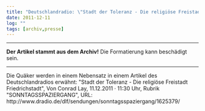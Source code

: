 ```yaml
---
title: "Deutschlandradio: \"Stadt der Toleranz - Die religiöse Freistadt Friedrichstadt\""
date: 2011-12-11
log: ""
tags: [archiv,presse]
---
```

<hr><b>Der Artikel stammt aus dem Archiv!</b> Die Formatierung kann beschädigt sein.<hr>
Die Quäker werden in einem Nebensatz in einem Artikel des Deutschlandradios erwähnt: "Stadt der Toleranz - Die religiöse Freistadt Friedrichstadt", Von Conrad Lay, 11.12.2011 · 11:30 Uhr, Rubrik "SONNTAGSSPAZIERGANG", URL: http://www.dradio.de/dlf/sendungen/sonntagsspaziergang/1625379/
